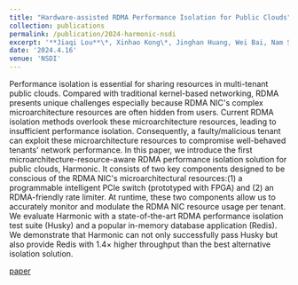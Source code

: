 ```yaml
---
title: "Hardware-assisted RDMA Performance Isolation for Public Clouds"
collection: publications
permalink: /publication/2024-harmonic-nsdi
excerpt: '**Jiaqi Lou**\*, Xinhao Kong\*, Jinghan Huang, Wei Bai, Nam Sung Kim, Danyang Zhuo. [[paper](https://www.usenix.org/conference/nsdi24/presentation/lou)]'
date: '2024.4.16'
venue: 'NSDI'
---
```


Performance isolation is essential for sharing resources in multi-tenant public clouds. Compared with traditional kernel-based networking, RDMA presents unique challenges especially because RDMA NIC's complex microarchitecture resources are often hidden from users. Current RDMA isolation methods overlook these microarchitecture resources, leading to insufficient performance isolation. Consequently, a faulty/malicious tenant can exploit these microarchitecture resources to compromise well-behaved tenants' network performance. In this paper, we introduce the first microarchitecture-resource-aware RDMA performance isolation solution for public clouds, Harmonic. It consists of two key components designed to be conscious of the RDMA NIC's microarchitectural resources:(1) a programmable intelligent PCIe switch (prototyped with FPGA) and (2) an RDMA-friendly rate limiter. At runtime, these two components allow us to accurately monitor and modulate the RDMA NIC resource usage per tenant. We evaluate Harmonic with a state-of-the-art RDMA performance isolation test suite (Husky) and a popular in-memory database application (Redis). We demonstrate that Harmonic can not only successfully pass Husky but also provide Redis with 1.4× higher throughput than the best alternative isolation solution.

[paper](https://www.usenix.org/conference/nsdi24/presentation/lou)
